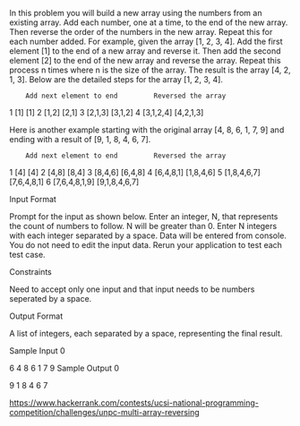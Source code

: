 In this problem you will build a new array using the numbers from an existing array. Add each number, one at a time, to the end of the new array. Then reverse the order of the numbers in the new array. Repeat this for each number added. For example, given the array [1, 2, 3, 4]. Add the first element [1] to the end of a new array and reverse it. Then add the second element [2] to the end of the new array and reverse the array. Repeat this process n times where n is the size of the array. The result is the array [4, 2, 1, 3]. Below are the detailed steps for the array [1, 2, 3, 4].

        Add next element to end         Reversed the array
1       [1]                             [1]
2       [1,2]                           [2,1]
3       [2,1,3]                         [3,1,2]
4       [3,1,2,4]                       [4,2,1,3]

Here is another example starting with the original array [4, 8, 6, 1, 7, 9] and ending with a result of [9, 1, 8, 4, 6, 7].

        Add next element to end         Reversed the array
1       [4]                             [4]
2       [4,8]                           [8,4]
3       [8,4,6]                         [6,4,8]
4       [6,4,8,1]                       [1,8,4,6]
5       [1,8,4,6,7]                     [7,6,4,8,1]
6       [7,6,4,8,1,9]                   [9,1,8,4,6,7]


Input Format

Prompt for the input as shown below. Enter an integer, N, that represents the count of numbers to follow. N will be greater than 0. Enter N integers with each integer separated by a space. Data will be entered from console. You do not need to edit the input data. Rerun your application to test each test case.

Constraints

Need to accept only one input and that input needs to be numbers seperated by a space.

Output Format

A list of integers, each separated by a space, representing the final result.

Sample Input 0

6 4 8 6 1 7 9
Sample Output 0

9 1 8 4 6 7




https://www.hackerrank.com/contests/ucsi-national-programming-competition/challenges/unpc-multi-array-reversing
